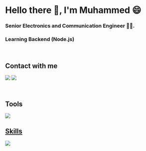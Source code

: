 # Hello there 👋, I'm Muhammed 😄
### Senior Electronics and Communication Engineer 👷‍♂️.
### Learning Backend (Node.js)
<br />

## Contact with me
<p align="left">
  <a href="https://www.linkedin.com/in/muhammedalii9/" target="blank"><img src="https://skillicons.dev/icons?i=linkedin" /></a>
  <a href="https://x.com/0xmuhammed9" target="blank"><img src="https://skillicons.dev/icons?i=twitter"></a>  
</p>
</br>

## Tools
<p align="left">
  <a href="https://skillicons.dev"target="blank">
    <img src="https://skillicons.dev/icons?i=notion,github,obsidian,eclipse,arduino,figma,matlab,vscode"
  </a>
</p>

## Skills
<p align="left">
  <a href="https://skillicons.dev" target="blank">
    <img src="https://skillicons.dev/icons?i=git,c,html,css,js,cmake" />
  </a>
</p>

